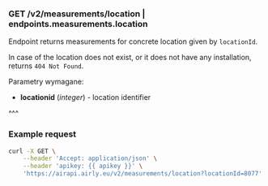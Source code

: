 ### GET /v2/measurements/location | endpoints.measurements.location

Endpoint returns measurements for concrete location given by `locationId`.

In case of the location does not exist, or it does not have any installation, returns `404 Not Found`.

Parametry wymagane:
- **locationid** (_integer_) - location identifier

^^^

### Example request

```bash
curl -X GET \
    --header 'Accept: application/json' \
    --header 'apikey: {{ apikey }}' \
    'https://airapi.airly.eu/v2/measurements/location?locationId=8077'
```
